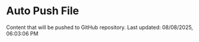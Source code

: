 # Auto Push File

Content that will be pushed to GitHub repository.
Last updated: 08/08/2025, 06:03:06 PM